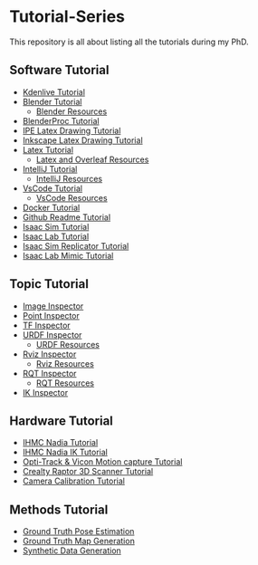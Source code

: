# Tutorial-Series
This repository is all about listing all the tutorials during my PhD.

## Software Tutorial
- [Kdenlive Tutorial](https://github.com/ArghyaChatterjee/Kdenlive-Tutorial)
- [Blender Tutorial](https://github.com/ArghyaChatterjee/Blender-Tutorial)
  - [Blender Resources](https://github.com/ArghyaChatterjee/Blender-Resources)
- [BlenderProc Tutorial]()  
- [IPE Latex Drawing Tutorial](https://github.com/ArghyaChatterjee/IPE-Latex-Drawing-Tutorial)
- [Inkscape Latex Drawing Tutorial](https://github.com/ArghyaChatterjee/Inkscape-Latex-Drawing-Tutorial)
- [Latex Tutorial](https://github.com/ArghyaChatterjee/Latex-and-Overleaf-Tutorial)
  - [Latex and Overleaf Resources](https://github.com/ArghyaChatterjee/Latex-and-Overleaf-Resources) 
- [IntelliJ Tutorial]()
  - [IntelliJ Resources]()
- [VsCode Tutorial]()
  - [VsCode Resources]()
- [Docker Tutorial](https://github.com/ArghyaChatterjee/Docker-Tutorial)
- [Github Readme Tutorial](https://github.com/ArghyaChatterjee/Github-Readme-Tutorial)
- [Isaac Sim Tutorial](https://github.com/ArghyaChatterjee/Isaac-Sim-Tutorial)
- [Isaac Lab Tutorial](https://github.com/ArghyaChatterjee/Isaac-Lab-Tutorial)
- [Isaac Sim Replicator Tutorial]()
- [Isaac Lab Mimic Tutorial]()

## Topic Tutorial
- [Image Inspector](https://github.com/ArghyaChatterjee/image-inspector)
- [Point Inspector](https://github.com/ArghyaChatterjee/point-inspector)
- [TF Inspector](https://github.com/ArghyaChatterjee/TF-Inspector)
- [URDF Inspector](https://github.com/ArghyaChatterjee/URDF-Inspector)
  - [URDF Resources](https://github.com/ArghyaChatterjee/URDF-Resources) 
- [Rviz Inspector](https://github.com/ArghyaChatterjee/Rviz-Inspector)
  - [Rviz Resources](https://github.com/ArghyaChatterjee/Rviz-Resources) 
- [RQT Inspector](https://github.com/ArghyaChatterjee/RQT-Tutorial)
  - [RQT Resources](https://github.com/ArghyaChatterjee/RQT-Resources) 
- [IK Inspector](https://github.com/ArghyaChatterjee/IK-Inspector)

## Hardware Tutorial
- [IHMC Nadia Tutorial](https://github.com/ArghyaChatterjee/IHMC-Nadia-Tutorial)
- [IHMC Nadia IK Tutorial]()
- [Opti-Track & Vicon Motion capture Tutorial](https://github.com/ArghyaChatterjee/Optitrack-and-Vicon-Mocap-Tutorial)
- [Crealty Raptor 3D Scanner Tutorial](https://github.com/ArghyaChatterjee/All-About-Creality-Raptor-Scanner)
- [Camera Calibration Tutorial](https://github.com/ArghyaChatterjee/Camera-Calibration-Tutorial)

## Methods Tutorial
- [Ground Truth Pose Estimation](https://github.com/ArghyaChatterjee/Ground-Truth-Pose-Estimation)
- [Ground Truth Map Generation](https://github.com/ArghyaChatterjee/Ground-Truth-Map-Generation)
- [Synthetic Data Generation](https://github.com/ArghyaChatterjee/Synthetic-Data-Generation)
